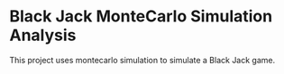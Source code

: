 # Black Jack MonteCarlo Simulation Analysis

This project uses montecarlo simulation to simulate a Black Jack game.
